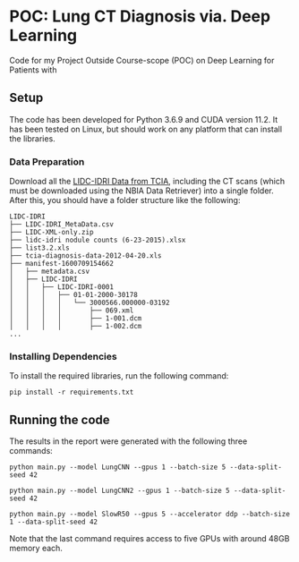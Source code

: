 # POC: Lung CT Diagnosis via. Deep Learning
Code for my Project Outside Course-scope (POC) on Deep Learning for Patients with 

## Setup
The code has been developed for Python 3.6.9 and CUDA version 11.2. It has been tested on Linux, but should work on any platform that can install the libraries.

### Data Preparation
Download all the [LIDC-IDRI Data from TCIA](https://wiki.cancerimagingarchive.net/display/Public/LIDC-IDRI), including the CT scans (which must be downloaded using the NBIA Data Retriever) into a single folder. After this, you should have a folder structure like the following:

```
LIDC-IDRI
├── LIDC-IDRI_MetaData.csv
├── LIDC-XML-only.zip
├── lidc-idri nodule counts (6-23-2015).xlsx
├── list3.2.xls
├── tcia-diagnosis-data-2012-04-20.xls
├── manifest-1600709154662
│   ├── metadata.csv
│   ├── LIDC-IDRI
│   │   ├── LIDC-IDRI-0001
│   │   │   ├── 01-01-2000-30178
│   │   │   │   └── 3000566.000000-03192
│   │   │   │       ├── 069.xml
│   │   │   │       ├── 1-001.dcm
│   │   │   │       ├── 1-002.dcm
...
```

### Installing Dependencies
To install the required libraries, run the following command:
```
pip install -r requirements.txt
```

## Running the code
The results in the report were generated with the following three commands:
```
python main.py --model LungCNN --gpus 1 --batch-size 5 --data-split-seed 42
```
```
python main.py --model LungCNN2 --gpus 1 --batch-size 5 --data-split-seed 42
```
```
python main.py --model SlowR50 --gpus 5 --accelerator ddp --batch-size 1 --data-split-seed 42
```
Note that the last command requires access to five GPUs with around 48GB memory each.